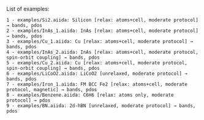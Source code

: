 List of examples:

    1 - examples/Si2.aiida: Silicon [relax: atoms+cell, moderate protocol] → bands, pdos 
    2 - examples/InAs_1.aiida: InAs [relax: atoms+cell, moderate protocol] → bands, pdos
    3 - examples/Cu_1.aiida: Cu [relax: atoms+cell, moderate protocol] → bands, pdos
    4 - examples/InAs_2.aiida: InAs [relax: atoms+cell, moderate protocol, spin-orbit coupling] → bands, pdos
    5 - examples/Cu_2.aiida: Cu [relax: atoms+cell, moderate protocol, spin-orbit coupling] → bands, pdos
    6 - examples/LiCoO2.aiida: LiCoO2 [unrelaxed, moderate protocol] → bands, pdos
    7 - examples/Iron_1.aiida: FM BCC Fe2 [relax: atoms+cell, moderate protocol, magnetic] → bands, pdos
    8 - examples/Benzene.aiida: C6H6 [relax: atoms only, moderate protocol] → pdos
    9 - examples/BN.aiida: 2d-hBN [unrelaxed, moderate protocol] → bands, pdos



